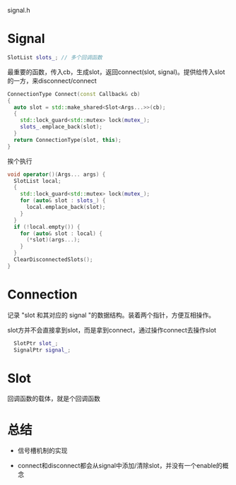 signal.h

# Signal

```cpp
SlotList slots_; // 多个回调函数
```

最重要的函数，传入cb，生成slot，返回connect(slot, signal)。提供给传入slot的一方，来disconnect/connect

```cpp
ConnectionType Connect(const Callback& cb) 
{
  auto slot = std::make_shared<Slot<Args...>>(cb);
  {
    std::lock_guard<std::mutex> lock(mutex_);
    slots_.emplace_back(slot);
  }
  return ConnectionType(slot, this);
}
```

挨个执行

```cpp
void operator()(Args... args) {
  SlotList local;
  {
    std::lock_guard<std::mutex> lock(mutex_);
    for (auto& slot : slots_) {
      local.emplace_back(slot);
    }
  }
  if (!local.empty()) {
    for (auto& slot : local) {
      (*slot)(args...);
    }
  }
  ClearDisconnectedSlots();
}
```



# Connection

记录 "slot 和其对应的 signal "的数据结构。装着两个指针，方便互相操作。

slot方并不会直接拿到slot，而是拿到connect，通过操作connect去操作slot

```cpp
  SlotPtr slot_;
  SignalPtr signal_;
```



# Slot

回调函数的载体，就是个回调函数



# 总结

- 信号槽机制的实现

- connect和disconnect都会从signal中添加/清除slot，并没有一个enable的概念